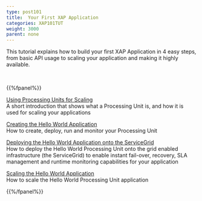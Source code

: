 ```yaml
---
type: post101
title:  Your First XAP Application
categories: XAP101TUT
weight: 3000
parent: none
---
```



This tutorial explains how to build your first XAP Application in 4 easy steps, from basic API usage to scaling your application and making it highly available.

<br>

{{%fpanel%}}


[Using Processing Units for Scaling](./first-xap-app-step-1.html)<br>
A short introduction that shows what a Processing Unit is, and how it is used for scaling your applications

[Creating the Hello World Application](./first-xap-app-step-2.html)<br>
How to create, deploy, run and monitor your Processing Unit

[Deploying the Hello World Application onto the ServiceGrid](./first-xap-app-step-2.html)<br>
How to deploy the Hello World Processing Unit onto the grid enabled infrastructure (the ServiceGrid) to enable instant fail-over, recovery, SLA management and runtime monitoring capabilities for your application

[Scaling the Hello World Application](./first-xap-app-step-3.html)<br>
How to scale the Hello World Processing Unit application

{{%/fpanel%}}
